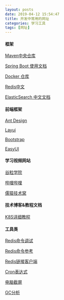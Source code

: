 ```yaml
---
layout: posts
date: 2019-04-12 15:54:47
title: 开发中常用的网址 
categories: 学习工具
tags: [网址]
---
```




#### 框架

<a href="http://mvnrepository.com/">Maven中央仓库</a>   

<a href="https://docs.spring.io/spring-boot/docs/current-SNAPSHOT/reference/htmlsingle/" >Spring Boot 使用文档</a>   	

<a href="https://hub.docker.com/" >Docker 仓库</a>	

<a href="http://www.redis.cn/" >Redis中文</a>	

<a href="https://www.elastic.co/guide/cn/elasticsearch/guide/current/index.html" >ElasticSearch 中文文档</a>



#### 前端框架

<a href="https://2x.ant.design/docs/react/introduce-cn" >Ant Design</a>	

<a href="https://www.layui.com/doc/" >Layui </a>	

<a href="http://www.bootcss.com/" >Bootstrap</a>	

<a href="http://www.jeasyui.net/" >EasyUI</a>

<!-- more -->

#### 学习视频网站

<a href="http://www.gulixueyuan.com/path/java" >谷粒学院</a>	

<a href="https://www.bilibili.com/" >哔哩哔哩</a>	

<a href="https://apppukyptrl1086.pc.xiaoe-tech.com/index">儒猿技术窝</a>



#### 技术博客&教程文档

<a href="https://kuboard.cn/install/v3/install.html">K8S详细教程</a>



#### 工具类

<a href="https://try.redis.io/">Redis命令调试	</a>

<a href="http://doc.redisfans.com/">Redis命令参考	</a>

<a href="https://gitee.com/qishibo/AnotherRedisDesktopManager/releases">Redis链接客户端</a>

<a href="https://cron.qqe2.com/">Cron表达式</a>	

<a href="https://www.snipaste.com/">电脑截屏</a> 	

<a href="https://gceasy.io/">GC分析</a>









